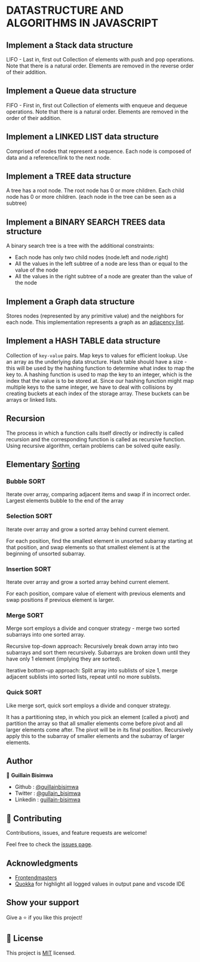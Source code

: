 # DATASTRUCTURE AND ALGORITHMS IN JAVASCRIPT

## Implement a Stack data structure

LIFO - Last in, first out
Collection of elements with push and pop operations.
Note that there is a natural order. Elements are removed in the reverse order of their addition.

## Implement a Queue data structure

FIFO - First in, first out
Collection of elements with enqueue and dequeue operations.
Note that there is a natural order. Elements are removed in the order of their addition.

## Implement a LINKED LIST data structure

Comprised of nodes that represent a sequence.
Each node is composed of data and a reference/link to the next node.

## Implement a TREE data structure

A tree has a root node.
The root node has 0 or more children.
Each child node has 0 or more children.
(each node in the tree can be seen as a subtree)

## Implement a BINARY SEARCH TREES data structure

A binary search tree is a tree with the additional constraints:

- Each node has only two child nodes (node.left and node.right)
- All the values in the left subtree of a node are less than or equal to the value of the node
- All the values in the right subtree of a node are greater than the value of the node

## Implement a Graph data structure

Stores nodes (represented by any primitive value) and the neighbors for each node. This implementation represents a graph as an [adjacency list](https://en.wikipedia.org/wiki/Adjacency_list).

## Implement a HASH TABLE data structure

Collection of `key-value` pairs.
Map keys to values for efficient lookup.
Use an array as the underlying data structure.
Hash table should have a size - this will be used by the hashing function to determine what index to map the key to.
A hashing function is used to map the key to an integer, which is the index that the value is to be stored at.
Since our hashing function might map multiple keys to the same integer, we have to deal with collisions by creating buckets at each index of the storage array. These buckets can be arrays or linked lists.

## Recursion

The process in which a function calls itself directly or indirectly is called recursion and the corresponding function is called as recursive function. Using recursive algorithm, certain problems can be solved quite easily.

## Elementary [Sorting](https://visualgo.net/en/sorting)

### Bubble SORT

Iterate over array, comparing adjacent items and swap if in incorrect order. Largest elements bubble to the end of the array

### Selection SORT

Iterate over array and grow a sorted array behind current element.

For each position, find the smallest element in unsorted subarray starting at that position, and swap elements so that smallest element is at the beginning of unsorted subarray.

### Insertion SORT

Iterate over array and grow a sorted array behind current element.

For each position, compare value of element with previous elements and swap positions if previous element is larger.

### Merge SORT

Merge sort employs a divide and conquer strategy - merge two sorted subarrays into one sorted array.

Recursive top-down approach:
Recursively break down array into two subarrays and sort them recursively. Subarrays are broken down until they have only 1 element (implying they are sorted).

Iterative bottom-up approach:
Split array into sublists of size 1, merge adjacent sublists into sorted lists, repeat until no more sublists.

### Quick SORT

Like merge sort, quick sort employs a divide and conquer strategy.

It has a partitioning step, in which you pick an element (called a pivot) and partition the array so that all smaller elements come before pivot and all larger elements come after. The pivot will be in its final position. Recursively apply this to the subarray of smaller elements and the subarray of larger elements.

## Author

👤 **Guillain Bisimwa**

- Github : [@guillainbisimwa](https://github.com/guillainbisimwa)
- Twitter : [@gullain_bisimwa](https://twitter.com/gullain_bisimwa)
- Linkedin : [guillain-bisimwa](https://www.linkedin.com/in/guillain-bisimwa-8a8b7a7b/)

## 🤝 Contributing

Contributions, issues, and feature requests are welcome!

Feel free to check the [issues page](https://github.com/guillainbisimwa/JavaSript-dastructures-and-algorithms/issues).

## Acknowledgments

- [Frontendmasters](https://frontendmasters.com/courses/data-structures-algorithms/)
- [Quokka](https://quokkajs.com/?referrer=qsp) for highlight all logged values in output pane and vscode IDE

## Show your support

Give a ⭐️ if you like this project!

## 📝 License

This project is [MIT](lic.url) licensed.
